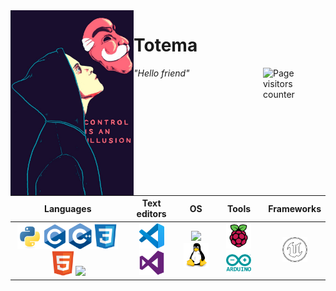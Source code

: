 <img src="https://github.com/T0TEMA/T0TEMA/blob/main/Control%20is%20an%20illusion.jpg" width="197" align="left" alt="Mr.Robot ''Control is an illusion,,">

# Totema

<img src="https://komarev.com/ghpvc/?username=T0TEMA&color=grey&style=flat" width="100" align="right" alt="Page visitors counter">
<i>"Hello friend"</i><br>

| Languages  |  Text editors  |  OS  | Tools | Frameworks |
| :--------: | :------------: | :--: | :---: | :--------: |
|<img src="https://github.com/devicons/devicon/blob/v2.15.1/icons/python/python-original.svg" width="40"/><img src="https://github.com/devicons/devicon/blob/master/icons/c/c-original.svg" width="40"/><img src="https://github.com/devicons/devicon/blob/master/icons/cplusplus/cplusplus-original.svg" width="41"/><img src="https://github.com/devicons/devicon/blob/v2.15.1/icons/css3/css3-original.svg" width="40"/><img src="https://github.com/devicons/devicon/blob/v2.15.1/icons/html5/html5-original.svg" width="40"/><img src="https://github.com/T0TEMA/T0TEMA/blob/main/latex_white_bird.png" width="45"/>|<img src="https://github.com/devicons/devicon/blob/master/icons/vscode/vscode-original.svg" width="40"/><img src="https://github.com/devicons/devicon/blob/master/icons/visualstudio/visualstudio-plain.svg" width="40"/>|<img src="https://upload.wikimedia.org/wikipedia/commons/thumb/8/87/Windows_logo_-_2021.svg/60px-Windows_logo_-_2021.svg.png" width="35"/><img src="https://github.com/devicons/devicon/blob/master/icons/linux/linux-original.svg" width="40"/>|<img src="https://github.com/devicons/devicon/blob/master/icons/raspberrypi/raspberrypi-original.svg" width="40"/><img src="https://github.com/devicons/devicon/blob/master/icons/arduino/arduino-original-wordmark.svg" width="40"/>|<img src="https://github.com/TotemaM/TotemaM/blob/main/unreal_engine.png" width="40"/>
